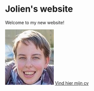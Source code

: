 ---
---
# Jolien's website 
Welcome to my new website!

![alt text](/images/ik.jpg)
[Vind hier mijn cv](/cv.md)
